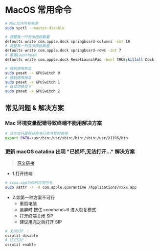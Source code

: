 # MacOS 常用命令

```bash
# Mac允许所有来源
sudo spctl --master-disable

# 调整每一行显示图标数量
defaults write com.apple.dock springboard-columns -int 10
# 调整每一列显示图标数量
defaults write com.apple.dock springboard-rows -int 7
# 重置Launchpad
defaults write com.apple.dock ResetLaunchPad -bool TRUE;killall Dock

# 强制使用核显
sudo pmset -a GPUSwitch 0
# 强制使用独显
sudo pmset -a GPUSwitch 1
# 自动切换显卡
sudo pmset -a GPUSwitch 2
```

## 常见问题 & 解决方案

### Mac 环境变量配错导致终端不能用解决方案

```bash
# 该方式只是保证命令行命令暂时能用
export PATH=/usr/bin:/usr/sbin:/bin:/sbin:/usr/X11R6/bin
```

### 更新 macOS catalina 出现 "已损坏,无法打开..." 解决方案

> [原文链接](https://www.macdu.org/24377.html)

- 1.打开终端

```bash
# xxxx.app为你的应用包名
sudo xattr -r -d com.apple.quarantine /Applications/xxxx.app
```

- 2.如第一种方案不可行
  - 重启电脑
  - 黑屏时 按住 command+R 进入恢复模式
  - 打开终端关闭 SIP
  - 建议用完之后打开 SIP

```bash
# 关闭SIP ：
csrutil disable
# 打开SIP：
csrutil enable
```
